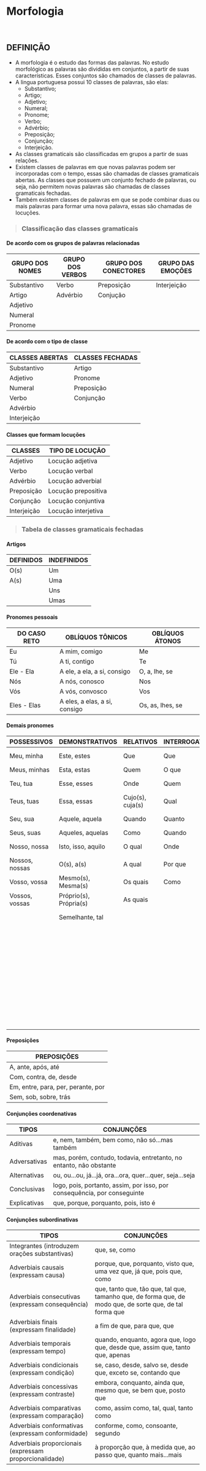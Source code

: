 # Morfologia

<br>

## DEFINIÇÃO
* A morfologia é o estudo das formas das palavras. No estudo morfológico as palavras são divididas em conjuntos, a partir de suas características. Esses conjuntos são chamados de classes de palavras.
* A lingua portuguesa possui 10 classes de palavras, são elas:
  - Substantivo;
  - Artigo;
  - Adjetivo;
  - Numeral;
  - Pronome;
  - Verbo;
  - Advérbio;
  - Preposição;
  - Conjunção;
  - Interjeição.
* As classes gramaticais são classificadas em grupos a partir de suas relações.
* Existem classes de palavras em que novas palavras podem ser incorporadas com o tempo, essas são chamadas de classes gramaticais abertas. As classes que possuem um conjunto fechado de palavras, ou seja, não permitem novas palavras são chamadas de classes gramaticais fechadas.
* Também existem classes de palavras em que se pode combinar duas ou mais palavras para formar uma nova palavra, essas são chamadas de locuções.

> ### Classificação das classes gramaticais

#### De acordo com os grupos de palavras relacionadas

| GRUPO DOS NOMES | GRUPO DOS VERBOS | GRUPO DOS CONECTORES | GRUPO DAS EMOÇÕES |
| --------------- | ---------------- | -------------------- | ----------------- |
| Substantivo     | Verbo            | Preposição           | Interjeição       |
| Artigo          | Advérbio         | Conjução             |                   |
| Adjetivo        |                  |                      |                   |
| Numeral         |                  |                      |                   |
| Pronome         |                  |                      |                   |

#### De acordo com o tipo de classe

| CLASSES ABERTAS | CLASSES FECHADAS |
| --------------- | ---------------- | 
| Substantivo     | Artigo           |           
| Adjetivo        | Pronome          |             
| Numeral         | Preposição       |                    
| Verbo           | Conjunção        |                    
| Advérbio        |                  | 
| Interjeição     |                  |

#### Classes que formam locuções

| CLASSES     | TIPO DE LOCUÇÃO     |
| ----------- | ------------------- |         
| Adjetivo    | Locução adjetiva    |                                
| Verbo       | Locução verbal      |                    
| Advérbio    | Locução adverbial   | 
| Preposição  | Locução prepositiva |
| Conjunção   | Locução conjuntiva  |
| Interjeição | Locução interjetiva |

> ### Tabela de classes gramaticais fechadas

#### Artigos

| DEFINIDOS | INDEFINIDOS |
| --------- | ----------- |         
| O(s)      | Um          |                                
| A(s)      | Uma         |                    
|           | Uns         | 
|           | Umas        |

#### Pronomes pessoais

| DO CASO RETO          | OBLÍQUOS TÔNICOS              | OBLÍQUOS ÁTONOS          |
| --------------------- | ----------------------------- | ------------------------ | 
| Eu                    | A mim, comigo                 | Me                       |
| Tú                    | A ti, contigo                 | Te                       |
| Ele - Ela             | A ele, a ela, a si, consigo   | O, a, lhe, se            |
| Nós                   | A nós, conosco                | Nos                      |
| Vós                   | A vós, convosco               | Vos                      |
| Eles - Elas           | A eles, a elas, a si, consigo | Os, as, lhes, se         |

#### Demais pronomes

| POSSESSIVOS    | DEMONSTRATIVOS         | RELATIVOS        | INTERROGATIVOS | INDEFINIDOS           |
| -------------- | ---------------------- | ---------------- | -------------- | --------------------- |
| Meu, minha     | Este, estes            | Que              | Que            | Algum(s), alguma(s)   | 
| Meus, minhas   | Esta, estas            | Quem             | O que          | Alguém                |
| Teu, tua       | Esse, esses            | Onde             | Quem           | Nenhum(s), nunhuma(s) |
| Teus, tuas     | Essa, essas            | Cujo(s), cuja(s) | Qual           | Ninguém               |
| Seu, sua       | Aquele, aquela         | Quando           | Quanto         | Todo(s), toda(s)      |        
| Seus, suas     | Aqueles, aquelas       | Como             | Quando         | Tudo                  |
| Nosso, nossa   | Isto, isso, aquilo     | O qual           | Onde           | Outro(s), outra(s)    |
| Nossos, nossas | O(s), a(s)             | A qual           | Por que        | Outrem                |
| Vosso, vossa   | Mesmo(s), Mesma(s)     | Os quais         | Como           | Muito(s), muita(s)    |
| Vossos, vossas | Próprio(s), Própria(s) | As quais         |                | Pouco(s), pouca(s)    |
|                | Semelhante, tal        |                  |                | Certo(s), certa(s)    |
|                |                        |                  |                | Vário(s), vária(s)    |
|                |                        |                  |                | Tanto(s), tanta(s)    |
|                |                        |                  |                | Quanto(s), quanta(s)  |
|                |                        |                  |                | Qualquer              |
|                |                        |                  |                | Quaisquer             |
|                |                        |                  |                | Nada                  |
|                |                        |                  |                | Cada                  |
|                |                        |                  |                | Algo                  |

#### Preposições

| PREPOSIÇÕES                        |
| ---------------------------------- |     
| A, ante, após, até                 |
| Com, contra, de, desde             |
| Em, entre, para, per, perante, por |
| Sem, sob, sobre, trás              |

#### Conjunções coordenativas

| TIPOS        | CONJUNÇÕES                                                               |
| ------------ | ------------------------------------------------------------------------ |    
| Aditivas     | e, nem, também, bem como, não só...mas também                            |
| Adversativas | mas, porém, contudo, todavia, entretanto, no entanto, não obstante       |
| Alternativas | ou, ou...ou, já...já, ora...ora, quer...quer, seja...seja                |
| Conclusivas  | logo, pois, portanto, assim, por isso, por consequência, por conseguinte |
| Explicativas | que, porque, porquanto, pois, isto é                                     |

#### Conjunções subordinativas

| TIPOS                                                  | CONJUNÇÕES                                                                                               |
| ------------------------------------------------------ | -------------------------------------------------------------------------------------------------------- |    
| Integrantes (introduzem orações substantivas)          | que, se, como                                                                                            |
| Adverbiais causais (expressam causa)                   | porque, que, porquanto, visto que, uma vez que, já que, pois que, como                                   |
| Adverbiais consecutivas (expressam consequência)       | que, tanto que, tão que, tal que, tamanho que, de forma que, de modo que, de sorte que, de tal forma que |
| Adverbiais finais (expressam finalidade)               | a fim de que, para que, que                                                                              |
| Adverbiais temporais (expressam tempo)                 | quando, enquanto, agora que, logo que, desde que, assim que, tanto que, apenas                           |
| Adverbiais condicionais (expressam condição)           | se, caso, desde, salvo se, desde que, exceto se, contando que                                            |
| Adverbiais concessivas (expressam contraste)           | embora, conquanto, ainda que, mesmo que, se bem que, posto que                                           |
| Adverbiais comparativas (expressam comparação)         | como, assim como, tal, qual, tanto como                                                                  |
| Adverbiais conformativas (expressam conformidade)      | conforme, como, consoante, segundo                                                                       |
| Adverbiais proporcionais (expressam proporcionalidade) | à proporção que, à medida que, ao passo que, quanto mais...mais                                          |